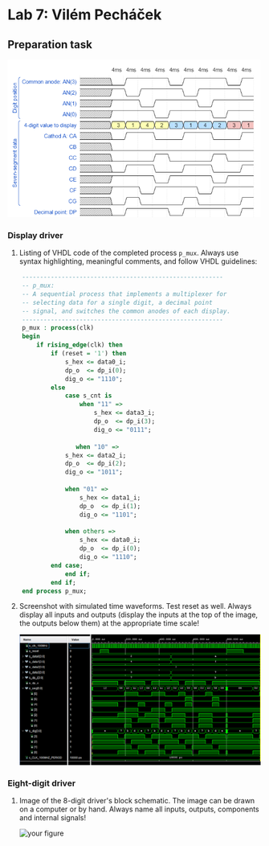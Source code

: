 # Lab 7: Vilém Pecháček
## Preparation task
![waveforms](waveforms.png)
### Display driver

1. Listing of VHDL code of the completed process `p_mux`. Always use syntax highlighting, meaningful comments, and follow VHDL guidelines:

```vhdl
    --------------------------------------------------------
    -- p_mux:
    -- A sequential process that implements a multiplexer for
    -- selecting data for a single digit, a decimal point 
    -- signal, and switches the common anodes of each display.
    --------------------------------------------------------
    p_mux : process(clk)
    begin
        if rising_edge(clk) then
            if (reset = '1') then
                s_hex <= data0_i;
                dp_o  <= dp_i(0);
                dig_o <= "1110";
            else
                case s_cnt is
                    when "11" =>
                        s_hex <= data3_i;
                        dp_o  <= dp_i(3);
                        dig_o <= "0111";

                   when "10" =>
                s_hex <= data2_i;
                dp_o  <= dp_i(2);
                dig_o <= "1011";
    
                when "01" =>
                    s_hex <= data1_i;
                    dp_o  <= dp_i(1);
                    dig_o <= "1101";

                when others =>
                    s_hex <= data0_i;
                    dp_o  <= dp_i(0);
                    dig_o <= "1110";
            end case;
                end if;
            end if;
    end process p_mux;
```

2. Screenshot with simulated time waveforms. Test reset as well. Always display all inputs and outputs (display the inputs at the top of the image, the outputs below them) at the appropriate time scale!

   ![your figure](simulation.PNG)

### Eight-digit driver

1. Image of the 8-digit driver's block schematic. The image can be drawn on a computer or by hand. Always name all inputs, outputs, components and internal signals!

   ![your figure]()

